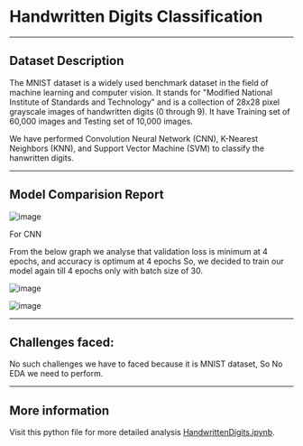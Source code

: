 # **Handwritten Digits Classification**
--------------------------------------

## **Dataset Description**

The MNIST dataset is a widely used benchmark dataset in the field of machine learning and computer vision. It stands for "Modified National Institute of Standards and Technology" and is a collection of 28x28 pixel grayscale images of handwritten digits (0 through 9). It have Training set of 60,000 images and Testing set of 10,000 images.

We have performed Convolution Neural Network (CNN), K-Nearest Neighbors (KNN), and Support Vector Machine (SVM) to classify the hanwritten digits.

--------
## **Model Comparision Report**

![image](https://github.com/anjanikmr39/Handwritten-Digits-Classification/assets/67219753/b966c8af-5686-4451-a4d1-78c1a356a5da)

For CNN

From the below graph we analyse that validation loss is minimum at 4 epochs, and accuracy is optimum at 4 epochs
So, we decided to train our model again till 4 epochs only with batch size of 30.

![image](https://github.com/anjanikmr39/Handwritten-Digits-Classification/assets/67219753/d2bc0ec3-6fe9-4847-ab32-59f697d91ccd)

![image](https://github.com/anjanikmr39/Handwritten-Digits-Classification/assets/67219753/e1e51e94-3b85-4268-9348-fc34343e1752)

--------
## **Challenges faced**:

No such challenges we have to faced because it is MNIST dataset, So No EDA we need to perform.

-----------
## **More information**
Visit this python file for more detailed analysis [HandwrittenDigits.ipynb](https://github.com/anjanikmr39/Handwritten-Digits-Classification/blob/master/HandwrittenDigits.ipynb).
